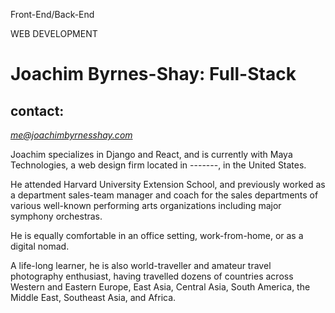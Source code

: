 
<div class="container">
    <div class='row main px-n3'>
        <div class="left-side col-12 col-md-6">
            <div class="card introduction">
                <div class="intro-background-image mx-auto rounded rounded-circle mt-4 px-n2">
                </div>
                <div class="announcing mx-auto">
                    <p class="">Front-End/Back-End</p>
                    <p class="">WEB DEVELOPMENT</p>
                </div>
            </div>
        </div>
        <div class="right-side col-12 col-md-6">
            <div class="row">
                <div class="col-12">
                    <div class="right-top-content">
                    </div>
                </div>
                <div class="col-12 right-bottom-content about-right-content">
                    <h1>Joachim Byrnes-Shay: Full-Stack</h1>
                    <h2>contact:</h2>
                    <address><a href="mailto:me@joachimbyrnesshay.com">me@joachimbyrnesshay.com</a></address>
                    <p>Joachim specializes in Django and React, and is currently with Maya Technologies, a web design firm located in -------, in the United States.</p>
                    <p>He attended Harvard University Extension School, and previously worked as a department sales-team manager and coach for the sales departments of various well-known performing arts organizations including major symphony orchestras.</p>
                    <p>He is equally comfortable in an office setting, work-from-home, or as a digital nomad.</p>
                    <p>A life-long learner, he is also world-traveller and amateur travel photography enthusiast, having travelled dozens of countries across Western and Eastern Europe, East Asia, Central Asia, South America, the Middle East, Southeast Asia, and Africa. </p>
                </div>
            </div>
        </div>
    </div>
</div>
    